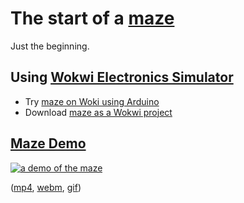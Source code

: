 # The start of a [maze](https://kherrick.github.io/maze/)

Just the beginning.

## Using [Wokwi Electronics Simulator](https://docs.wokwi.com/)

* Try [maze on Woki using Arduino](https://wokwi.com/projects/431273808079151105)
* Download [maze as a Wokwi project](https://kherrick.github.io/maze/assets/maze.zip)

## [Maze Demo](https://kherrick.github.io/maze/assets/demo.mp4)

[![a demo of the maze](/assets/demo.gif)](https://kherrick.github.io/maze/assets/demo.mp4)

([mp4](https://kherrick.github.io/maze/assets/demo.mp4), [webm](https://kherrick.github.io/maze/assets/demo.webm), [gif](https://kherrick.github.io/maze/assets/demo.gif))
